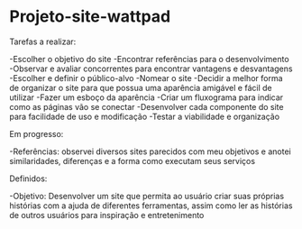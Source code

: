 # Projeto-site-wattpad


Tarefas a realizar:

-Escolher o objetivo do site
-Encontrar referências para o desenvolvimento
-Observar e avaliar concorrentes para encontrar vantagens e desvantagens
-Escolher e definir o público-alvo
-Nomear o site
-Decidir a melhor forma de organizar o site para que possua uma aparência amigável e fácil de utilizar
-Fazer um esboço da aparência
-Criar um fluxograma para indicar como as páginas vão se conectar
-Desenvolver cada componente do site para facilidade de uso e modificação
-Testar a viabilidade e organização


Em progresso:

-Referências: observei diversos sites parecidos com meu objetivos e anotei similaridades, diferenças e a forma como executam seus serviços



Definidos:

-Objetivo: Desenvolver um site que permita ao usuário criar suas próprias histórias com a ajuda de diferentes ferramentas, assim como ler as histórias de outros usuários para inspiração e entretenimento